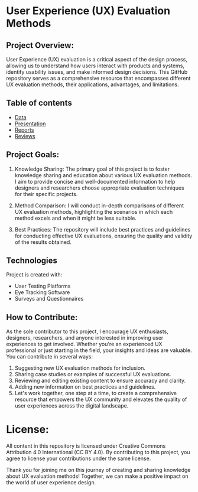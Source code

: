 
# User Experience (UX) Evaluation Methods


## Project Overview:

User Experience (UX) evaluation is a critical aspect of the design process, allowing us to understand how users interact with products and systems, identify usability issues, and make informed design decisions. This GitHub repository serves as a comprehensive resource that encompasses different UX evaluation methods, their applications, advantages, and limitations.

## Table of contents
* [Data](#data)
* [Presentation](#Presentation)
* [Reports](#Reports)
* [Reviews](#Reviews)

## Project Goals:

1. Knowledge Sharing: The primary goal of this project is to foster knowledge sharing and education about various UX evaluation methods. I aim to provide concise and well-documented information to help designers and researchers choose appropriate evaluation techniques for their specific projects.

2. Method Comparison: I will conduct in-depth comparisons of different UX evaluation methods, highlighting the scenarios in which each method excels and when it might be less suitable.

3. Best Practices: The repository will include best practices and guidelines for conducting effective UX evaluations, ensuring the quality and validity of the results obtained.

## Technologies
Project is created with:
* User Testing Platforms
* Eye Tracking Software
* Surveys and Questionnaires

## How to Contribute:

As the sole contributor to this project, I encourage UX enthusiasts, designers, researchers, and anyone interested in improving user experiences to get involved. Whether you're an experienced UX professional or just starting in the field, your insights and ideas are valuable. You can contribute in several ways:

1. Suggesting new UX evaluation methods for inclusion.
2. Sharing case studies or examples of successful UX evaluations.
3. Reviewing and editing existing content to ensure accuracy and clarity.
4. Adding new information on best practices and guidelines.
5. Let's work together, one step at a time, to create a comprehensive resource that empowers the UX community and elevates the quality of user experiences across the digital landscape.

# License:

All content in this repository is licensed under Creative Commons Attribution 4.0 International (CC BY 4.0). By contributing to this project, you agree to license your contributions under the same license.

Thank you for joining me on this journey of creating and sharing knowledge about UX evaluation methods! Together, we can make a positive impact on the world of user experience design.
	

